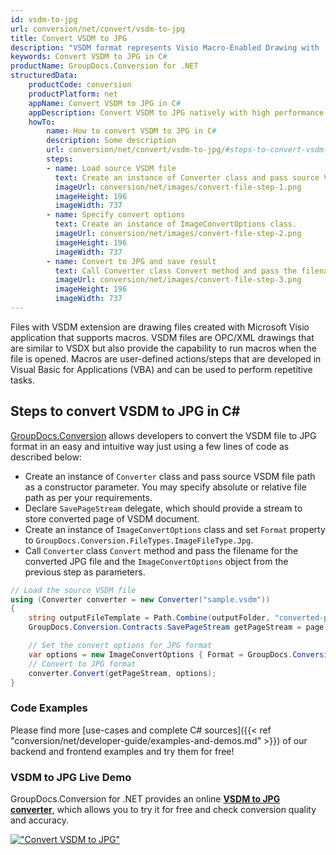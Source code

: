 ```yaml
---
id: vsdm-to-jpg
url: conversion/net/convert/vsdm-to-jpg
title: Convert VSDM to JPG
description: "VSDM format represents Visio Macro-Enabled Drawing with .vsdm extension. Learn how to convert VSDM to JPG file programmatically in C# language using GroupDocs.Conversion for .NET library."
keywords: Convert VSDM to JPG in C#
productName: GroupDocs.Conversion for .NET
structuredData:
    productCode: conversion
    productPlatform: net
    appName: Convert VSDM to JPG in C#
    appDescription: Convert VSDM to JPG natively with high performance using C# language and server side GroupDocs.Conversion for .NET APIs, without the use of any software like Microsoft or Open Office.
    howTo:
        name: How to convert VSDM to JPG in C# 
        description: Some description
        url: conversion/net/convert/vsdm-to-jpg/#steps-to-convert-vsdm-to-jpg-in-c
        steps:
        - name: Load source VSDM file 
          text: Create an instance of Converter class and pass source VSDM file path as a constructor parameter. You may specify absolute or relative file path as per your requirements. 
          imageUrl: conversion/net/images/convert-file-step-1.png
          imageHeight: 196
          imageWidth: 737
        - name: Specify convert options 
          text: Create an instance of ImageConvertOptions class.
          imageUrl: conversion/net/images/convert-file-step-2.png
          imageHeight: 196
          imageWidth: 737
        - name: Convert to JPG and save result 
          text: Call Converter class Convert method and pass the filename for the converted HTML file and the ImageConvertOptions object from the previous step as parameters.
          imageUrl: conversion/net/images/convert-file-step-3.png
          imageHeight: 196
          imageWidth: 737
---
```


Files with VSDM extension are drawing files created with Microsoft Visio application that supports macros. VSDM files are OPC/XML drawings that are similar to VSDX but also provide the capability to run macros when the file is opened. Macros are user-defined actions/steps that are developed in Visual Basic for Applications (VBA) and can be used to perform repetitive tasks.

## Steps to convert VSDM to JPG in C#

[GroupDocs.Conversion](https://products.groupdocs.com/conversion/net) allows developers to convert the VSDM file to JPG format in an easy and intuitive way just using a few lines of code as described below:

* Create an instance of `Converter` class and pass source VSDM file path as a constructor parameter. You may specify absolute or relative file path as per your requirements. 
* Declare `SavePageStream` delegate, which should provide a stream to store converted page of VSDM document.
* Create an instance of `ImageConvertOptions` class and set `Format` property to `GroupDocs.Conversion.FileTypes.ImageFileType.Jpg`.
* Call `Converter` class `Convert` method and pass the filename for the converted JPG file and the `ImageConvertOptions` object from the previous step as parameters.

```csharp
// Load the source VSDM file
using (Converter converter = new Converter("sample.vsdm"))
{
    string outputFileTemplate = Path.Combine(outputFolder, "converted-page-{0}.jpg");
    GroupDocs.Conversion.Contracts.SavePageStream getPageStream = page => new FileStream(string.Format(outputFileTemplate, page), FileMode.Create);

    // Set the convert options for JPG format
    var options = new ImageConvertOptions { Format = GroupDocs.Conversion.FileTypes.ImageFileType.Jpg };   
    // Convert to JPG format
    converter.Convert(getPageStream, options);
}
```

### Code Examples

Please find more [use-cases and complete C# sources]({{< ref "conversion/net/developer-guide/examples-and-demos.md" >}}) of our backend and frontend examples and try them for free!

### VSDM to JPG Live Demo

GroupDocs.Conversion for .NET provides an online [**VSDM to JPG converter**](https://products.groupdocs.app/conversion/vsdm-to-jpg), which allows you to try it for free and check conversion quality and accuracy.

[!["Convert VSDM to JPG"](conversion/net/images/convert-to-jpg/convert-vsdm-to-jpg.png)](https://products.groupdocs.app/conversion/vsdm-to-jpg)